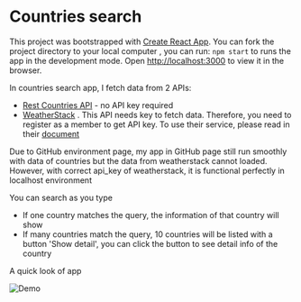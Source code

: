 # Countries search

This project was bootstrapped with [Create React App](https://github.com/facebook/create-react-app). You can fork the project directory to your local computer , you can run: `npm start` to runs the app in the development mode. Open [http://localhost:3000](http://localhost:3000) to view it in the browser.

In countries search app, I fetch data from 2 APIs: 
* [Rest Countries API](https://restcountries.eu/rest/v2/all) - no API key required
* [WeatherStack](https://weatherstack.com) . This API needs key to fetch data. Therefore, you need to register as a member to get API key. To use their service, please read in their [document](https://weatherstack.com/documentation)

Due to GitHub environment page, my app in GitHub page still run smoothly with data of countries but the data from weatherstack cannot loaded. However, with correct api_key of weatherstack, it is functional perfectly in localhost environment   

You can search as you type
- If one country matches the query, the information of that country will show
- If many countries match the query, 10 countries will be listed with a button 'Show detail', you can click the button to see detail info of the country

A quick look of app

![Demo](https://i.ibb.co/hWhPLXS/03.jpg)
